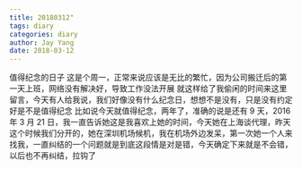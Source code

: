 ```yaml
---
title: 20180312"
tags: diary
categories: diary
author: Jay Yang
date: 2018-03-12
---
```


值得纪念的日子
这是个周一，正常来说应该是无比的繁忙，因为公司搬迁后的第一天上班，网络没有解决好，导致工作没法开展
就这样给了我偷闲的时间来这里留言，今天有人给我说，我们好像没有什么纪念日，想想不是没有，只是没有约定好是不是值得纪念
比如说今天就值得纪念，两年了，准确的说是还有 9 天，2016 年 3 月 21 日，我一直告诉她这是我喜欢上她的时间，今天她在上海谈代理，昨天这个时候我们分开的，她在深圳机场候机，我在机场外边发呆，第一次她一个人来找我，一直纠结的一个问题就是到底这段情是对是错，今天确定下来就是不会错，以后也不再纠结，拉钩了
